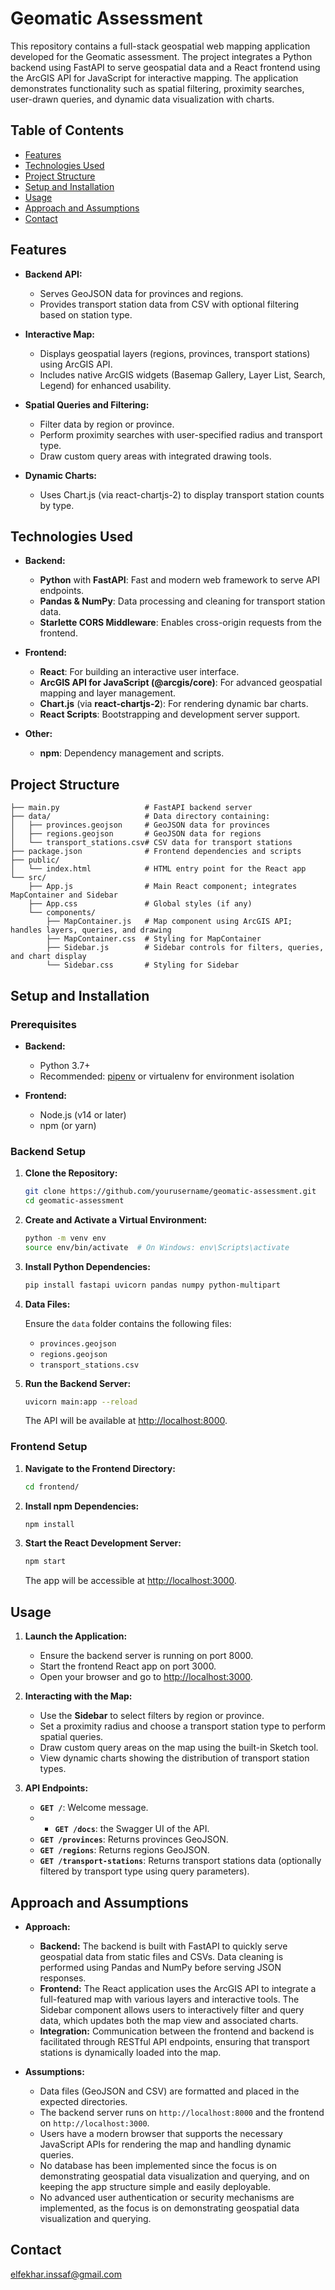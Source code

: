 # Geomatic Assessment

This repository contains a full-stack geospatial web mapping application developed for the Geomatic assessment. The project integrates a Python backend using FastAPI to serve geospatial data and a React frontend using the ArcGIS API for JavaScript for interactive mapping. The application demonstrates functionality such as spatial filtering, proximity searches, user-drawn queries, and dynamic data visualization with charts.

## Table of Contents

- [Features](#features)
- [Technologies Used](#technologies-used)
- [Project Structure](#project-structure)
- [Setup and Installation](#setup-and-installation)
- [Usage](#usage)
- [Approach and Assumptions](#approach-and-assumptions)
- [Contact](#contact)

## Features

- **Backend API:**
  - Serves GeoJSON data for provinces and regions.
  - Provides transport station data from CSV with optional filtering based on station type.

- **Interactive Map:**
  - Displays geospatial layers (regions, provinces, transport stations) using ArcGIS API.
  - Includes native ArcGIS widgets (Basemap Gallery, Layer List, Search, Legend) for enhanced usability.

- **Spatial Queries and Filtering:**
  - Filter data by region or province.
  - Perform proximity searches with user-specified radius and transport type.
  - Draw custom query areas with integrated drawing tools.

- **Dynamic Charts:**
  - Uses Chart.js (via react-chartjs-2) to display transport station counts by type.

## Technologies Used

- **Backend:**
  - **Python** with **FastAPI**: Fast and modern web framework to serve API endpoints.
  - **Pandas & NumPy**: Data processing and cleaning for transport station data.
  - **Starlette CORS Middleware**: Enables cross-origin requests from the frontend.

- **Frontend:**
  - **React**: For building an interactive user interface.
  - **ArcGIS API for JavaScript (@arcgis/core)**: For advanced geospatial mapping and layer management.
  - **Chart.js** (via **react-chartjs-2**): For rendering dynamic bar charts.
  - **React Scripts**: Bootstrapping and development server support.

- **Other:**
  - **npm**: Dependency management and scripts.

## Project Structure

```
├── main.py                   # FastAPI backend server
├── data/                     # Data directory containing:
│   ├── provinces.geojson     # GeoJSON data for provinces
│   ├── regions.geojson       # GeoJSON data for regions
│   └── transport_stations.csv# CSV data for transport stations
├── package.json              # Frontend dependencies and scripts
├── public/
│   └── index.html            # HTML entry point for the React app
└── src/
    ├── App.js                # Main React component; integrates MapContainer and Sidebar
    ├── App.css               # Global styles (if any)
    └── components/
        ├── MapContainer.js   # Map component using ArcGIS API; handles layers, queries, and drawing
        ├── MapContainer.css  # Styling for MapContainer
        ├── Sidebar.js        # Sidebar controls for filters, queries, and chart display
        └── Sidebar.css       # Styling for Sidebar
```

## Setup and Installation

### Prerequisites

- **Backend:**
  - Python 3.7+
  - Recommended: [pipenv](https://pipenv.pypa.io/) or virtualenv for environment isolation

- **Frontend:**
  - Node.js (v14 or later)
  - npm (or yarn)

### Backend Setup

1. **Clone the Repository:**

   ```bash
   git clone https://github.com/yourusername/geomatic-assessment.git
   cd geomatic-assessment
   ```

2. **Create and Activate a Virtual Environment:**

   ```bash
   python -m venv env
   source env/bin/activate  # On Windows: env\Scripts\activate
   ```

3. **Install Python Dependencies:**

   ```bash
   pip install fastapi uvicorn pandas numpy python-multipart
   ```

4. **Data Files:**

   Ensure the `data` folder contains the following files:
   - `provinces.geojson`
   - `regions.geojson`
   - `transport_stations.csv`

5. **Run the Backend Server:**

   ```bash
   uvicorn main:app --reload
   ```

   The API will be available at [http://localhost:8000](http://localhost:8000).

### Frontend Setup

1. **Navigate to the Frontend Directory:**

   ```bash
   cd frontend/
   ```

2. **Install npm Dependencies:**

   ```bash
   npm install
   ```

3. **Start the React Development Server:**

   ```bash
   npm start
   ```

   The app will be accessible at [http://localhost:3000](http://localhost:3000).

## Usage

1. **Launch the Application:**
   - Ensure the backend server is running on port 8000.
   - Start the frontend React app on port 3000.
   - Open your browser and go to [http://localhost:3000](http://localhost:3000).

2. **Interacting with the Map:**
   - Use the **Sidebar** to select filters by region or province.
   - Set a proximity radius and choose a transport station type to perform spatial queries.
   - Draw custom query areas on the map using the built-in Sketch tool.
   - View dynamic charts showing the distribution of transport station types.

3. **API Endpoints:**
   - **`GET /`**: Welcome message.
   - - **`GET /docs`**: the Swagger UI of the API.
   - **`GET /provinces`**: Returns provinces GeoJSON.
   - **`GET /regions`**: Returns regions GeoJSON.
   - **`GET /transport-stations`**: Returns transport stations data (optionally filtered by transport type using query parameters).

## Approach and Assumptions

- **Approach:**
  - **Backend:** The backend is built with FastAPI to quickly serve geospatial data from static files and CSVs. Data cleaning is performed using Pandas and NumPy before serving JSON responses.
  - **Frontend:** The React application uses the ArcGIS API to integrate a full-featured map with various layers and interactive tools. The Sidebar component allows users to interactively filter and query data, which updates both the map view and associated charts.
  - **Integration:** Communication between the frontend and backend is facilitated through RESTful API endpoints, ensuring that transport stations is dynamically loaded into the map.
  
- **Assumptions:**
  - Data files (GeoJSON and CSV) are formatted and placed in the expected directories.
  - The backend server runs on `http://localhost:8000` and the frontend on `http://localhost:3000`.
  - Users have a modern browser that supports the necessary JavaScript APIs for rendering the map and handling dynamic queries.
  - No database has been implemented since the focus is on demonstrating geospatial data visualization and querying, and on keeping the app structure simple and easily deployable.
  - No advanced user authentication or security mechanisms are implemented, as the focus is on demonstrating geospatial data visualization and querying.

## Contact
elfekhar.inssaf@gmail.com

